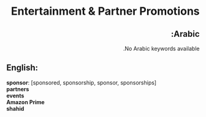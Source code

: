 <div dir="rtl">

# **Entertainment & Partner Promotions**

## **Arabic**:

No Arabic keywords available.

</div>

## **English**:

**sponsor**: [sponsored, sponsorship, sponsor, sponsorships]  
**partners**  
**events**  
**Amazon Prime**  
**shahid**